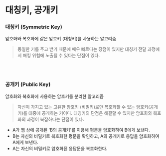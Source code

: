 # 대칭키, 공개키

### 대칭키 (Symmetric Key)

암호화와 복호화에 같은 암호키 (대칭키)를 사용하는 알고리즘

> 동일한 키를 주고 받기 때문에 매우 빠르다는 장점이 있지만 대칭키 전달 과정에서 해킹 위험에 노출될 수 있다는 단점이 있다.

</br>
</br>

### 공개키 (Public Key)

암호화와 복호화에 사용하는 암호키를 분리한 알고리즘

> 자신이 가지고 있는 고유한 암호키 (비밀키)로만 복호화할 수 있는 암호키(공개키)를 대중에 공개하는 키이다. 대칭키의 단점은 해결할 수 있지만 암호화와 복호화의 과정이 복잡하다는 단점이 있다.

- A가 웹 상에 공개된 'B의 공개키'를 이용해 평문을 암호화하여 B에게 보낸다.
- B는 자신의 비밀키로 복호화한 평문을 확인하고, A의 공개키로 응답을 암호화하여 A에게 보낸다.
- A는 자신의 비밀키로 암호화된 응답문을 복호화한다.
